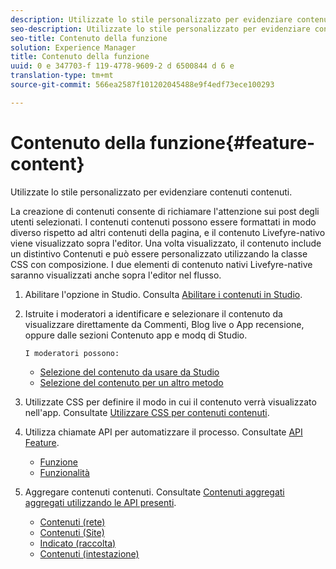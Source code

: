 ```yaml
---
description: Utilizzate lo stile personalizzato per evidenziare contenuti contenuti.
seo-description: Utilizzate lo stile personalizzato per evidenziare contenuti contenuti.
seo-title: Contenuto della funzione
solution: Experience Manager
title: Contenuto della funzione
uuid: 0 e 347703-f 119-4778-9609-2 d 6500844 d 6 e
translation-type: tm+mt
source-git-commit: 566ea2587f101202045488e9f4edf73ece100293

---
```



# Contenuto della funzione{#feature-content}

Utilizzate lo stile personalizzato per evidenziare contenuti contenuti.

La creazione di contenuti consente di richiamare l'attenzione sui post degli utenti selezionati. I contenuti contenuti possono essere formattati in modo diverso rispetto ad altri contenuti della pagina, e il contenuto Livefyre-nativo viene visualizzato sopra l'editor. Una volta visualizzato, il contenuto include un distintivo Contenuti e può essere personalizzato utilizzando la classe CSS con composizione. I due elementi di contenuto nativi Livefyre-native saranno visualizzati anche sopra l'editor nel flusso.

1. Abilitare l'opzione in Studio. Consulta [Abilitare i contenuti in Studio](/help/using/c-features-livefyre/c-content-collection-tags/t-enable-featuring-content-in-studio.md#t_enable_featuring_content_in_studio).
1. Istruite i moderatori a identificare e selezionare il contenuto da visualizzare direttamente da Commenti, Blog live o App recensione, oppure dalle sezioni Contenuto app e modq di Studio.

       I moderatori possono:
   
   * [Selezione del contenuto da usare da Studio](/help/using/c-features-livefyre/c-content-collection-tags/t-select-content-to-feature-from-studio.md#select_content_to_feature_from_studio)
   * [Selezione del contenuto per un altro metodo](/help/using/c-features-livefyre/c-content-collection-tags/t-select-content-to-feature.md#t_select_content_to_feature)

1. Utilizzate CSS per definire il modo in cui il contenuto verrà visualizzato nell'app. Consultate [Utilizzare CSS per contenuti contenuti](/help/implementation/c-app-customizations/c-use-css-to-style-featured-content.md).
1. Utilizza chiamate API per automatizzare il processo. Consultate [API Feature](/help/implementation/c-app-customizations/c-feature-apis.md).

   * [Funzione](#c_feature_apis/section_jpw_nqw_xz)
   * [Funzionalità](#c_feature_apis/section_knh_mqw_xz)

1. Aggregare contenuti contenuti. Consultate [Contenuti aggregati aggregati utilizzando le API presenti](/help/implementation/c-app-customizations/c-aggregated-featured-content-using-the-featured-apis.md).

   * [Contenuti (rete)](/help/implementation/c-app-customizations/c-aggregated-featured-content-using-the-featured-apis.md#section_cgm_1nw_xz)
   * [Contenuti (Site)](/help/implementation/c-app-customizations/c-aggregated-featured-content-using-the-featured-apis.md#section_lq5_ymw_xz)
   * [Indicato (raccolta)](/help/implementation/c-app-customizations/c-aggregated-featured-content-using-the-featured-apis.md#section_kgc_xmw_xz)
   * [Contenuti (intestazione)](/help/implementation/c-app-customizations/c-aggregated-featured-content-using-the-featured-apis.md#section_n4b_lmw_xz)

